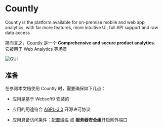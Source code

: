 # Countly

Countly is the platform available for on-premise mobile and web app analytics, with far more features, more intuitive UI, full API support and raw data access

简而言之，[Countly](https://countly.com/) 是一个 **Comprehensive and secure product analytics**，它被用于 Web Analytics  等场景


![GUI](https://libs.websoft9.com/Websoft9/DocsPicture/zh/countly/countly-gui-websoft9.webp)


## 准备

在参阅本文档使用 Countly 时，需要确保如下几点：

- 应用是基于 Websoft9 安装的

- 应用的用途符合 [AGPL-3.0](https://opensource.org/licenses/AGPL-3.0) 开源许可协议

- 应用具备访问条件：[配置域名](./guide/appsetdomain) 或 **服务器安全组**开启网外端口